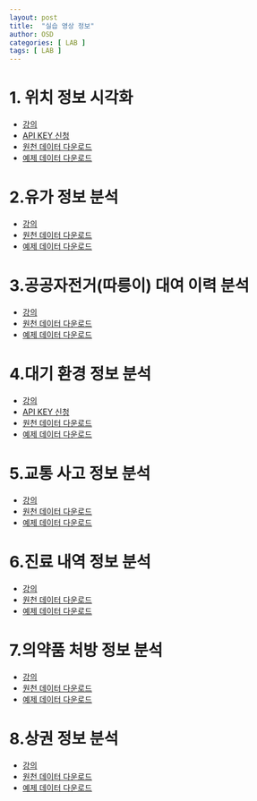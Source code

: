 ```yaml
---
layout: post
title:  "실습 영상 정보"
author: OSD
categories: [ LAB ]
tags: [ LAB ]
---
```


# 1. 위치 정보 시각화
- [강의]()
- [API KEY 신청](https://opensquared.github.io/Google-Maps-API-KEY-%EC%8B%A0%EC%B2%AD%ED%95%98%EA%B8%B0/)
- [원천 데이터 다운로드](https://www.mohw.go.kr/react/popup_200128_3.html)
- [예제 데이터 다운로드](https://bit.ly/3kuWrAs)

# 2.유가 정보 분석
- [강의]()
- [원천 데이터 다운로드](https://www.opinet.co.kr/user/opdown/opDownload.do)
- [예제 데이터 다운로드](https://bit.ly/31vMtpI)

# 3.공공자전거(따릉이) 대여 이력 분석
- [강의]()
- [원천 데이터 다운로드](https://data.seoul.go.kr/dataList/OA-15182/F/1/datasetView.do#)
- [예제 데이터 다운로드](https://bit.ly/2XJorpY)

# 4.대기 환경 정보 분석
- [강의]()
- [API KEY 신청](https://opensquared.github.io/%EC%84%9C%EC%9A%B8-%EC%97%B4%EB%A6%B0%EB%8D%B0%EC%9D%B4%ED%84%B0%EA%B4%91%EC%9E%A5-API-KEY-%EC%8B%A0%EC%B2%AD/)
- [원천 데이터 다운로드](https://data.seoul.go.kr/dataList/datasetView.do?infId=OA-2221&srvType=S&serviceKind=1&currentPageNo=1)
- [예제 데이터 다운로드](https://bit.ly/2PCVJCV)

# 5.교통 사고 정보 분석
- [강의]()
- [원천 데이터 다운로드](http://taas.koroad.or.kr/api/selectDeathDataSet.do)
- [예제 데이터 다운로드](https://bit.ly/3acnJXx)

# 6.진료 내역 정보 분석
- [강의]()
- [원천 데이터 다운로드](https://www.data.go.kr/data/15007115/fileData.do)
- [예제 데이터 다운로드](https://bit.ly/3ku1ReY)

# 7.의약품 처방 정보 분석
- [강의]()
- [원천 데이터 다운로드](https://www.data.go.kr/data/15007117/fileData.do)
- [예제 데이터 다운로드](https://bit.ly/2PEvEDq)

# 8.상권 정보 분석
- [강의]()
- [원천 데이터 다운로드](https://www.data.go.kr/tcs/dss/selectDataSetList.do?keyword=%EC%86%8C%EC%83%81%EA%B3%B5%EC%9D%B8%EC%8B%9C%EC%9E%A5%EC%A7%84%ED%9D%A5%EA%B3%B5%EB%8B%A8_%EC%83%81%EA%B0%80(%EC%83%81%EA%B6%8C)%EC%A0%95%EB%B3%B4)
- [예제 데이터 다운로드](https://bit.ly/3fMua4G)
